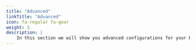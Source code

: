 ```yaml
---
title: "Advanced"
linkTitle: "Advanced"
icon: fa-regular fa-gear
weight: 5
description: |
    In this section we will show you advanced configurations for your Kairos system.
---
```


